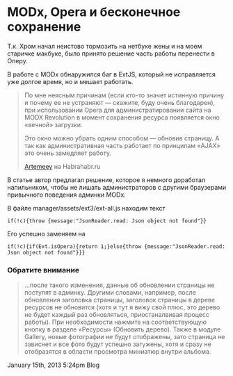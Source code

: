 # MODx, Opera и бесконечное сохранение

Т.к. Хром начал неистово тормозить на нетбуке жены и на моем старичке
макбуке, было принято решение часть работы перенести в Оперу.

В работе с MODx обнаружился баг в ExtJS, который не исправляется уже
долгое время, но и мешает работать.

> По мне неясным причинам (если кто-то значет истинную причину и почему
> ее не устраняют — скажите, буду очень благодарен), при использовании
> Opera для администратировании сайта на MODX Revolution в момент
> сохранения ресурса появляется окно «вечной» загрузки.
>
> Это окно можно убрать одним способом — обновив страницу. А так как
> административная часть работает по принципам «AJAX» это очень
> замедляет работу.
>
> [Artemeey](http://habrahabr.ru/post/133757/) на Habrahabr.ru

В статье автор предлагал решение, которое я немного доработал
напильником, чтобы не лишать администраторов с другими браузерами
привычного поведения админки MODx.

В файле manager/assets/ext3/ext-all.js находим текст  

    if(!c){throw {message:"JsonReader.read: Json object not found"}}

Его успешно заменяем на

    if(!c){if(Ext.isOpera){return 1;}else{throw {message:"JsonReader.read: Json object not found"}}}

### Обратите внимание

> …после такого изменения, данные об обновлении страницы не поступят в
> админку. Другими словами, например, после обновления заголовка
> страницы, заголовок страницы в дереве ресурсов не обновится (хотя и
> тут я вижу свой плюс, это дерево не будет каждый раз обновляться,
> приостаналвивая процесс работы). При необходимости нажмите на
> соответствующую кнопку в разделе «Ресурсы» (Обновить дерево). Также в
> модуле Gallery, новые фотографии не будут отображены, зато страница не
> зависнет и все фото будут успешно загужены, хотя и сразу не
> отобразятся в области просмотра миниатюр внутри альбома.

<span id="timestamp"> January 15th, 2013 5:24pm </span> <span
class="tag">Blog</span>
